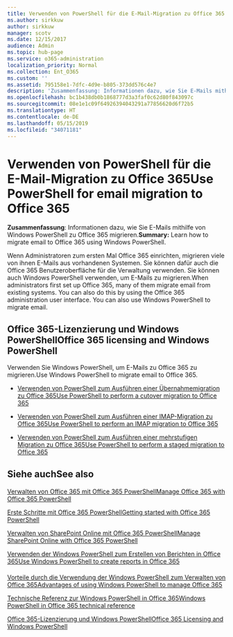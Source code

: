 ```yaml
---
title: Verwenden von PowerShell für die E-Mail-Migration zu Office 365
ms.author: sirkkuw
author: sirkkuw
manager: scotv
ms.date: 12/15/2017
audience: Admin
ms.topic: hub-page
ms.service: o365-administration
localization_priority: Normal
ms.collection: Ent_O365
ms.custom: ''
ms.assetid: 795158e1-7dfc-4d9e-b805-373dd576c4e7
description: 'Zusammenfassung: Informationen dazu, wie Sie E-Mails mithilfe von Windows PowerShell zu Office 365 migrieren.'
ms.openlocfilehash: bc1b438db0b1868777d3a3faf0c62d80f843097c
ms.sourcegitcommit: 08e1e1c09f64926394043291a77856620d6f72b5
ms.translationtype: HT
ms.contentlocale: de-DE
ms.lasthandoff: 05/15/2019
ms.locfileid: "34071181"
---
```

# <a name="use-powershell-for-email-migration-to-office-365"></a><span data-ttu-id="e5a4e-103">Verwenden von PowerShell für die E-Mail-Migration zu Office 365</span><span class="sxs-lookup"><span data-stu-id="e5a4e-103">Use PowerShell for email migration to Office 365</span></span>

 <span data-ttu-id="e5a4e-104">**Zusammenfassung**: Informationen dazu, wie Sie E-Mails mithilfe von Windows PowerShell zu Office 365 migrieren.</span><span class="sxs-lookup"><span data-stu-id="e5a4e-104">**Summary:** Learn how to migrate email to Office 365 using Windows PowerShell.</span></span>
  
<span data-ttu-id="e5a4e-p101">Wenn Administratoren zum ersten Mal Office 365 einrichten, migrieren viele von ihnen E-Mails aus vorhandenen Systemen. Sie können dafür auch die Office 365 Benutzeroberfläche für die Verwaltung verwenden. Sie können auch Windows PowerShell verwenden, um E-Mails zu migrieren.</span><span class="sxs-lookup"><span data-stu-id="e5a4e-p101">When administrators first set up Office 365, many of them migrate email from existing systems. You can also do this by using the Office 365 administration user interface. You can also use Windows PowerShell to migrate email.</span></span>
  
## <a name="office-365-licensing-and-windows-powershell"></a><span data-ttu-id="e5a4e-108">Office 365-Lizenzierung und Windows PowerShell</span><span class="sxs-lookup"><span data-stu-id="e5a4e-108">Office 365 licensing and Windows PowerShell</span></span>

<span data-ttu-id="e5a4e-109">Verwenden Sie Windows PowerShell, um E-Mails zu Office 365 zu migrieren.</span><span class="sxs-lookup"><span data-stu-id="e5a4e-109">Use Windows PowerShell to migrate email to Office 365.</span></span> 
  
- [<span data-ttu-id="e5a4e-110">Verwenden von PowerShell zum Ausführen einer Übernahmemigration zu Office 365</span><span class="sxs-lookup"><span data-stu-id="e5a4e-110">Use PowerShell to perform a cutover migration to Office 365</span></span>](use-powershell-to-perform-a-cutover-migration-to-office-365.md)
    
- [<span data-ttu-id="e5a4e-111">Verwenden von PowerShell zum Ausführen einer IMAP-Migration zu Office 365</span><span class="sxs-lookup"><span data-stu-id="e5a4e-111">Use PowerShell to perform an IMAP migration to Office 365</span></span>](use-powershell-to-perform-an-imap-migration-to-office-365.md)
    
- [<span data-ttu-id="e5a4e-112">Verwenden von PowerShell zum Ausführen einer mehrstufigen Migration zu Office 365</span><span class="sxs-lookup"><span data-stu-id="e5a4e-112">Use PowerShell to perform a staged migration to Office 365</span></span>](use-powershell-to-perform-a-staged-migration-to-office-365.md)
    
## <a name="see-also"></a><span data-ttu-id="e5a4e-113">Siehe auch</span><span class="sxs-lookup"><span data-stu-id="e5a4e-113">See also</span></span>

#### 

[<span data-ttu-id="e5a4e-114">Verwalten von Office 365 mit Office 365 PowerShell</span><span class="sxs-lookup"><span data-stu-id="e5a4e-114">Manage Office 365 with Office 365 PowerShell</span></span>](manage-office-365-with-office-365-powershell.md)
  
[<span data-ttu-id="e5a4e-115">Erste Schritte mit Office 365 PowerShell</span><span class="sxs-lookup"><span data-stu-id="e5a4e-115">Getting started with Office 365 PowerShell</span></span>](getting-started-with-office-365-powershell.md)
  
[<span data-ttu-id="e5a4e-116">Verwalten von SharePoint Online mit Office 365 PowerShell</span><span class="sxs-lookup"><span data-stu-id="e5a4e-116">Manage SharePoint Online with Office 365 PowerShell</span></span>](manage-sharepoint-online-with-office-365-powershell.md)
  
[<span data-ttu-id="e5a4e-117">Verwenden der Windows PowerShell zum Erstellen von Berichten in Office 365</span><span class="sxs-lookup"><span data-stu-id="e5a4e-117">Use Windows PowerShell to create reports in Office 365</span></span>](use-windows-powershell-to-create-reports-in-office-365.md)
#### 

[<span data-ttu-id="e5a4e-118">Vorteile durch die Verwendung der Windows PowerShell zum Verwalten von Office 365</span><span class="sxs-lookup"><span data-stu-id="e5a4e-118">Advantages of using Windows PowerShell to manage Office 365</span></span>](http://technet.microsoft.com/library/15144a50-453e-4cd5-befd-bc6736697967.aspx)
  
[<span data-ttu-id="e5a4e-119">Technische Referenz zur Windows PowerShell in Office 365</span><span class="sxs-lookup"><span data-stu-id="e5a4e-119">Windows PowerShell in Office 365 technical reference</span></span>](http://technet.microsoft.com/library/10d5c66a-7579-4319-aaa5-7a5e21d49cea.aspx)
  
[<span data-ttu-id="e5a4e-120">Office 365-Lizenzierung und Windows PowerShell</span><span class="sxs-lookup"><span data-stu-id="e5a4e-120">Office 365 Licensing and Windows PowerShell</span></span>](http://technet.microsoft.com/library/6ca0e430-f7ba-4184-becf-14c6c5c8dde5.aspx)

